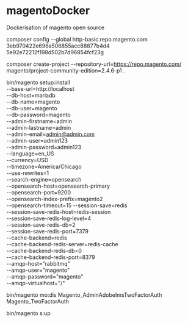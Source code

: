 # magentoDocker
Dockerisation of magento open source

composer config --global http-basic.repo.magento.com 3eb970422e696a506855acc88877b4d4 5e92e72212f198d502b7d96854fcf23g

composer create-project --repository-url=https://repo.magento.com/ magento/project-community-edition=2.4.6-p1 .

bin/magento setup:install \
--base-url=http://localhost \
--db-host=mariadb \
--db-name=magento \
--db-user=magento \
--db-password=magento \
--admin-firstname=admin \
--admin-lastname=admin \
--admin-email=admin@admin.com \
--admin-user=admin123 \
--admin-password=admin123 \
--language=en_US \
--currency=USD \
--timezone=America/Chicago \
--use-rewrites=1 \
--search-engine=opensearch \
--opensearch-host=opensearch-primary \
--opensearch-port=9200 \
--opensearch-index-prefix=magento2 \
--opensearch-timeout=15
--session-save=redis \
--session-save-redis-host=redis-session \
--session-save-redis-log-level=4 \
--session-save-redis-db=2 \
--session-save-redis-port=7379 \
--cache-backend=redis \
--cache-backend-redis-server=redis-cache \
--cache-backend-redis-db=0 \
--cache-backend-redis-port=8379 \
--amqp-host="rabbitmq" \
--amqp-user="magento" \
--amqp-password="magento" \
--amqp-virtualhost="/"

bin/magento mo:dis Magento_AdminAdobeImsTwoFactorAuth Magento_TwoFactorAuth

bin/magento s:up
